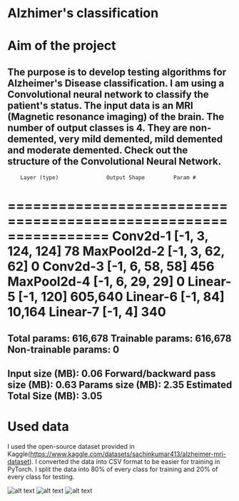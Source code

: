 # Alzhimer's classification

# Aim of the project

The purpose is to develop testing algorithms for Alzheimer's Disease classification. I am using a Convolutional neural network to classify the patient's status. The input data is an MRI (Magnetic resonance imaging) of the brain. The number of output classes is 4. They are non-demented, very mild demented, mild demented and moderate demented. Check out the structure of the Convolutional Neural Network.
----------------------------------------------------------------
        Layer (type)               Output Shape         Param #
================================================================
            Conv2d-1          [-1, 3, 124, 124]              78
         MaxPool2d-2            [-1, 3, 62, 62]               0
            Conv2d-3            [-1, 6, 58, 58]             456
         MaxPool2d-4            [-1, 6, 29, 29]               0
            Linear-5                  [-1, 120]         605,640
            Linear-6                   [-1, 84]          10,164
            Linear-7                    [-1, 4]             340
================================================================
Total params: 616,678
Trainable params: 616,678
Non-trainable params: 0
----------------------------------------------------------------
Input size (MB): 0.06
Forward/backward pass size (MB): 0.63
Params size (MB): 2.35
Estimated Total Size (MB): 3.05
----------------------------------------------------------------

# Used data
I used the open-source dataset provided in Kaggle(https://www.kaggle.com/datasets/sachinkumar413/alzheimer-mri-dataset). I converted the data into CSV format to be easier for training in PyTorch. I split the data into 80% of every class for training and 20% of every class for testing.


![alt text](https://github.com/delyanbg05/AlzhimerClassification/blob/master/results/loss.png?raw=true)
![alt text](https://github.com/delyanbg05/AlzhimerClassification/blob/master/results/acc.png?raw=true)
![alt text](https://github.com/delyanbg05/AlzhimerClassification/blob/master/results/acc_cmp.png?raw=true)
